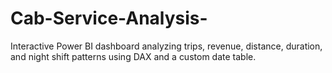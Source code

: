 # Cab-Service-Analysis-
Interactive Power BI dashboard analyzing trips, revenue, distance, duration, and night shift patterns using DAX and a custom date table.
